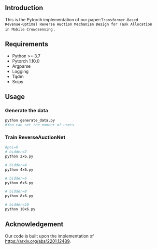 ## Introduction

This is the Pytorch implementation of our paper:`Transformer‐Based Revenue‐Optimal Reverse Auction Mechanism Design for Task Allocation in Mobile Crowdsensing` .


## Requirements


* Python >= 3.7
* Pytorch 1.10.0
* Argparse
* Logging
* Tqdm
* Scipy

## Usage

### Generate the data

```bash
python generate_data.py
#You can set the number of users
```

### Train ReverseAuctionNet

```bash
#poi=6
# bidder=2
python 2x6.py

# bidder=4
python 4x6.py

# bidder=6
python 6x6.py

# bidder=8
python 8x6.py

# bidder=10
python 10x6.py

```

## Acknowledgement

Our code is built upon the implementation of <https://arxiv.org/abs/2201.12489>.

